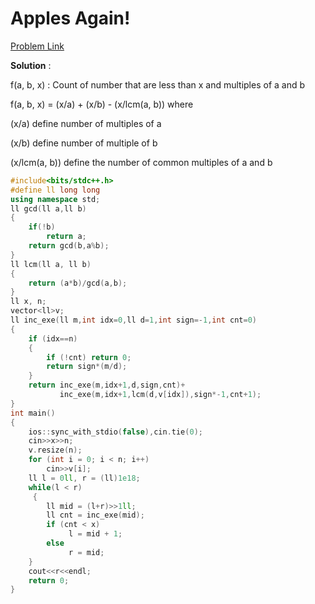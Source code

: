# Apples Again!

[Problem Link](https://codeforces.com/group/MEqF8b6wBT/contest/277493/problem/M)

**Solution** :

f(a, b, x) :  Count of number that are less than x and multiples of a and b

f(a, b, x) = (x/a) + (x/b) - (x/lcm(a, b)) where 

(x/a) define number of multiples of a

(x/b) define number of multiple of b 

(x/lcm(a, b)) define the number of common multiples  of a and b

```cpp
#include<bits/stdc++.h>
#define ll long long
using namespace std;
ll gcd(ll a,ll b)
{
    if(!b)
        return a;
    return gcd(b,a%b);
}
ll lcm(ll a, ll b)
{
    return (a*b)/gcd(a,b);
}
ll x, n;
vector<ll>v;
ll inc_exe(ll m,int idx=0,ll d=1,int sign=-1,int cnt=0)
{
    if (idx==n)
    {
        if (!cnt) return 0;
        return sign*(m/d);
    }
    return inc_exe(m,idx+1,d,sign,cnt)+
           inc_exe(m,idx+1,lcm(d,v[idx]),sign*-1,cnt+1);
}
int main()
{
    ios::sync_with_stdio(false),cin.tie(0);
    cin>>x>>n;
    v.resize(n);
    for (int i = 0; i < n; i++)
        cin>>v[i];
    ll l = 0ll, r = (ll)1e18;
    while(l < r)
     {
        ll mid = (l+r)>>1ll;
        ll cnt = inc_exe(mid);
        if (cnt < x)
             l = mid + 1;
        else
             r = mid;
    }
    cout<<r<<endl;
    return 0;
}

```
